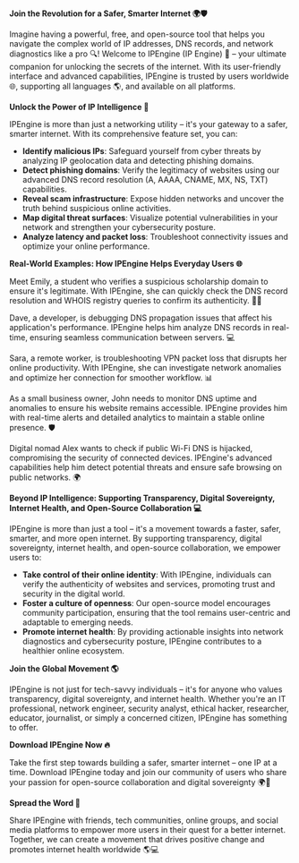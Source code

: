 **Join the Revolution for a Safer, Smarter Internet 🌍🛡️**

Imagine having a powerful, free, and open-source tool that helps you navigate the complex world of IP addresses, DNS records, and network diagnostics like a pro 🔍! Welcome to IPEngine (IP Engine) 🚀 – your ultimate companion for unlocking the secrets of the internet. With its user-friendly interface and advanced capabilities, IPEngine is trusted by users worldwide 🌐, supporting all languages 🌎, and available on all platforms.

**Unlock the Power of IP Intelligence 🔑**

IPEngine is more than just a networking utility – it's your gateway to a safer, smarter internet. With its comprehensive feature set, you can:

*   **Identify malicious IPs**: Safeguard yourself from cyber threats by analyzing IP geolocation data and detecting phishing domains.
*   **Detect phishing domains**: Verify the legitimacy of websites using our advanced DNS record resolution (A, AAAA, CNAME, MX, NS, TXT) capabilities.
*   **Reveal scam infrastructure**: Expose hidden networks and uncover the truth behind suspicious online activities.
*   **Map digital threat surfaces**: Visualize potential vulnerabilities in your network and strengthen your cybersecurity posture.
*   **Analyze latency and packet loss**: Troubleshoot connectivity issues and optimize your online performance.

**Real-World Examples: How IPEngine Helps Everyday Users 🌐**

Meet Emily, a student who verifies a suspicious scholarship domain to ensure it's legitimate. With IPEngine, she can quickly check the DNS record resolution and WHOIS registry queries to confirm its authenticity. 👩‍🎓

Dave, a developer, is debugging DNS propagation issues that affect his application's performance. IPEngine helps him analyze DNS records in real-time, ensuring seamless communication between servers. 💻

Sara, a remote worker, is troubleshooting VPN packet loss that disrupts her online productivity. With IPEngine, she can investigate network anomalies and optimize her connection for smoother workflow. 📊

As a small business owner, John needs to monitor DNS uptime and anomalies to ensure his website remains accessible. IPEngine provides him with real-time alerts and detailed analytics to maintain a stable online presence. 🛡️

Digital nomad Alex wants to check if public Wi-Fi DNS is hijacked, compromising the security of connected devices. IPEngine's advanced capabilities help him detect potential threats and ensure safe browsing on public networks. 🌍

**Beyond IP Intelligence: Supporting Transparency, Digital Sovereignty, Internet Health, and Open-Source Collaboration 💻**

IPEngine is more than just a tool – it's a movement towards a faster, safer, smarter, and more open internet. By supporting transparency, digital sovereignty, internet health, and open-source collaboration, we empower users to:

*   **Take control of their online identity**: With IPEngine, individuals can verify the authenticity of websites and services, promoting trust and security in the digital world.
*   **Foster a culture of openness**: Our open-source model encourages community participation, ensuring that the tool remains user-centric and adaptable to emerging needs.
*   **Promote internet health**: By providing actionable insights into network diagnostics and cybersecurity posture, IPEngine contributes to a healthier online ecosystem.

**Join the Global Movement 🌎**

IPEngine is not just for tech-savvy individuals – it's for anyone who values transparency, digital sovereignty, and internet health. Whether you're an IT professional, network engineer, security analyst, ethical hacker, researcher, educator, journalist, or simply a concerned citizen, IPEngine has something to offer.

**Download IPEngine Now 🔥**

Take the first step towards building a safer, smarter internet – one IP at a time. Download IPEngine today and join our community of users who share your passion for open-source collaboration and digital sovereignty 🌍👥

**Spread the Word 📢**

Share IPEngine with friends, tech communities, online groups, and social media platforms to empower more users in their quest for a better internet. Together, we can create a movement that drives positive change and promotes internet health worldwide 🌎💻